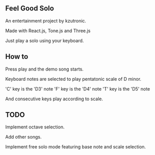 ## Feel Good Solo

An entertainment project by kzutronic.

Made with React.js, Tone.js and Three.js

Just play a solo using your keyboard.

## How to

Press play and the demo song starts.

Keyboard notes are selected to play pentatonic scale of D minor.

'C' key is the 'D3' note
'F' key is the 'D4' note
'T' key is the 'D5' note

And consecutive keys play according to scale.

## TODO

Implement octave selection.

Add other songs.

Implement free solo mode featuring base note and scale selection.

